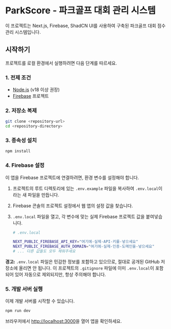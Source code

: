 # ParkScore - 파크골프 대회 관리 시스템

이 프로젝트는 Next.js, Firebase, ShadCN UI를 사용하여 구축된 파크골프 대회 점수 관리 시스템입니다.

## 시작하기

프로젝트를 로컬 환경에서 실행하려면 다음 단계를 따르세요.

### 1. 전제 조건

- [Node.js](https://nodejs.org/) (v18 이상 권장)
- [Firebase](https://firebase.google.com/) 프로젝트

### 2. 저장소 복제

```bash
git clone <repository-url>
cd <repository-directory>
```

### 3. 종속성 설치

```bash
npm install
```

### 4. Firebase 설정

이 앱을 Firebase 프로젝트에 연결하려면, 환경 변수를 설정해야 합니다.

1.  프로젝트의 루트 디렉토리에 있는 `.env.example` 파일을 복사하여 `.env.local`이라는 새 파일을 만듭니다.
2.  Firebase 콘솔의 프로젝트 설정에서 웹 앱의 설정 값을 찾습니다.
3.  `.env.local` 파일을 열고, 각 변수에 맞는 실제 Firebase 프로젝트 값을 붙여넣습니다.

    ```bash
    # .env.local

    NEXT_PUBLIC_FIREBASE_API_KEY="여기에-실제-API-키를-넣으세요"
    NEXT_PUBLIC_FIREBASE_AUTH_DOMAIN="여기에-실제-인증-도메인을-넣으세요"
    # ... 다른 값들도 모두 채워주세요
    ```

**경고:** `.env.local` 파일은 민감한 정보를 포함하고 있으므로, 절대로 공개된 GitHub 저장소에 올리면 안 됩니다. 이 프로젝트의 `.gitignore` 파일에 이미 `.env.local`이 포함되어 있어 자동으로 제외되지만, 항상 주의해야 합니다.

### 5. 개발 서버 실행

이제 개발 서버를 시작할 수 있습니다.

```bash
npm run dev
```

브라우저에서 [http://localhost:3000](http://localhost:3000)을 열어 앱을 확인하세요.
